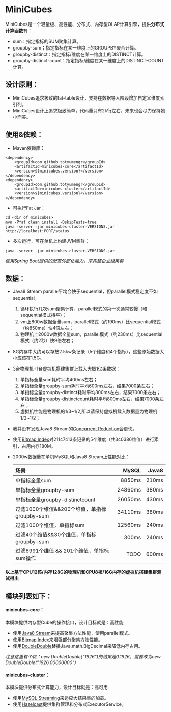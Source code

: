 MiniCubes
=========

MiniCubes是一个轻量级、高性能、分布式、内存型OLAP计算引擎，提供**分布式计算函数**有：
* sum：指定指标的SUM聚集计算。
* groupby-sum；指定指标在某一维度上的GROUPBY聚合计算。
* groupby-distinct：指定指标/维度在某一维度上的DISTINCT计算。
* groupby-distinct-count：指定指标/维度在某一维度上的DISTINCT-COUNT计算。

## 设计原则：
* MiniCubes追求极致的fat-table设计，支持在数据导入阶段增加自定义维度索引列。
* MiniCubes设计上追求极致简单，代码量只有2k行左右，未来也会尽力保持她小而美。

## 使用&依赖：
* Maven依赖库：
```
<dependency>
    <groupId>com.github.totyumengr</groupId>
    <artifactId>minicubes-core</artifactId>
    <version>${minicubes.version}</version>
</dependency>
<dependency>
    <groupId>com.github.totyumengr</groupId>
    <artifactId>minicubes-cluster</artifactId>
    <version>${minicubes.version}</version>
</dependency>
```
* 可执行Fat Jar：
```
cd <dir of minicubes>
mvn -Pfat clean install -DskipTests=true
java -server -jar minicubes-cluster-VERSIONS.jar
http://localhost:PORT/status
```

* 多次运行，可在单机上构建JVM集群：
```
java -server -jar minicubes-cluster-VERSIONS.jar
```
*使用Spring Boot提供的配置外部化能力，来构建企业级集群*

## 数据：
* Java8 Stream parallel平均会快于sequential，但parallel模式稳定度不如sequential。
    1. 循环执行几次sum聚集计算，parallel模式的第一次通常较慢（和sequential模式持平）；
    2. vm上800w数据全量sum，parallel模式（约190ms）比sequential模式（约850ms）快4倍左右；
    3. 物理机上2000w数据全量sum，parallel模式（约230ms）比sequential模式（约2秒）快9倍左右；
* 8G内存中大约可以存放2.5kw条记录（5个维度和4个指标），这些原始数据大小应该在1.5G。
* 3台物理机+1台虚拟机搭建集群上载入大概1亿条数据：
    1. 单指标全量sum耗时平均400ms左右；
    2. 单指标全量groupby-sum耗时平均600ms左右，结果7000条左右；
    3. 单指标全量groupby-distinct耗时平均800ms左右，结果7000条左右；
    4. 单指标全量groupby-distinctcount耗时平均800ms左右，结果7000条左右；
    5. 虚拟机性能是物理机的1/3~1/2,所以请保持虚拟机载入数据量为物理机1/3~1/2；
* 我并没有发现Java8 Stream的[Concurrent Reduction](http://docs.oracle.com/javase/tutorial/collections/streams/parallelism.html#concurrent_reduction "Concurrent Reduction")会更快。
* 使用[Bitmap Index](https://github.com/lemire/RoaringBitmap "compressed bitset")对21147413条记录的5个维度（共340386维值）进行索引，占用内存180M。
* 2000w数据量在单机MySQL和Java8 Stream上性能对比：

    |场景|MySQL|Java8|
    |:---------------|---------------:|---------------:|
    |单指标全量sum|8850ms|210ms|
    |单指标全量groupby-sum|24860ms|380ms|
    |单指标全量groupby-distinctcount|26050ms|430ms|
    |过滤1000个维值&&200个维值，单指标groupby-sum|34110ms|380ms|
    |过滤1000个维值，单指标sum|12560ms|240ms|
    |过滤40个维值&&30个维值，单指标groupby-sum|300ms|240ms|
    |过滤6991个维值 && 201个维值，单指标sum操作|TODO|600ms|


**以上基于CPU12核/内存128G的物理机和CPU8核/16G内存的虚拟机搭建集群测试得出**

## 模块列表如下：
#### minicubes-core：
本模块提供内存型Cube的操作接口，设计目标就是：高性能
* 使用[Java8 Stream](https://docs.oracle.com/javase/8/docs/api/java/util/stream/package-summary.html "Java8 Stream")来提高聚集方法性能，使用parallel模式。
* 使用[Bitmap Index](https://github.com/lemire/RoaringBitmap "compressed bitset")来增强部分聚集方法性能。
* 使用[DoubleDouble](http://tsusiatsoftware.net/dd/main.html "DoubleDouble")替换Java.math.BigDecimal来降低内存占用。

*注意这里有个坑：new DoubleDouble("1926")的结果是0.1926，需要改为new DoubleDouble("1926.00000000")*

#### minicubes-cluster：
本模块提供分布式计算能力，设计目标就是：高可用
* 使用[MySQL Streaming](http://dev.mysql.com/doc/connector-j/en/connector-j-reference-implementation-notes.html "MySQL Streaming")来适应大结果集的加载。
* 使用[Hazelcast](https://github.com/hazelcast/hazelcast "Hazelcast")提供集群管理和分布式ExecutorService。
